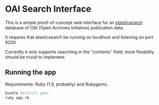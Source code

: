 # OAI Search Interface
This is a simple proof-of-concept web interface for an [*elasticsearch*](http://www.elasticsearch.org) database of OAI (Open Archives Initiative) publication data.

It requires that elasticsearch be running on localhost and listening on port 9200.

Currently it only supports searching in the "contents" field; more flexibility should be trivial to implement.

## Running the app
Requirements: Ruby (1.9, probably) and Rubygems.

```bash
bundle #install gems
ruby app.rb
```
